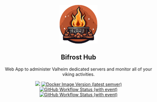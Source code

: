 ﻿<p align="center">
  <img src="docs/bifrosthub.png" height="128">
  <h2 align="center">Bifrost Hub</h2>
  <p align="center">Web App to administer Valheim dedicated servers and monitor all of your viking activities.<p>
  <p align="center">
    <img src="https://img.shields.io/github/last-commit/sparcopt/bifrost-hub">
    <a href="https://hub.docker.com/r/sparcopt/bifrosthub" >
    <img alt="Docker Image Version (latest semver)" src="https://img.shields.io/docker/v/sparcopt/bifrosthub?logo=docker"></a>
    <a href="https://github.com/sparcopt/bifrost-hub/actions/workflows/build-main.yaml" >
      <img alt="GitHub Workflow Status (with event)" src="https://img.shields.io/github/actions/workflow/status/sparcopt/bifrost-hub/build-main.yaml?label=main"></a>
    <a href="https://github.com/sparcopt/bifrost-hub/actions/workflows/build-pr.yaml" >
      <img alt="GitHub Workflow Status (with event)" src="https://img.shields.io/github/actions/workflow/status/sparcopt/bifrost-hub/build-pr.yaml?label=pull%20request"></a>
  </p>
</p>

